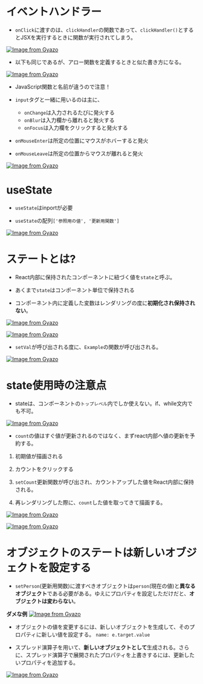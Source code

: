# イベントハンドラー

- `onClick`に渡すのは、`clickHandler`の関数であって、`clickHandler()`とするとJSXを実行するときに関数が実行されてしまう。

[![Image from Gyazo](https://i.gyazo.com/00e40414d9cb7255705e087ba12ffc87.png)](https://gyazo.com/00e40414d9cb7255705e087ba12ffc87)

- 以下も同じであるが、アロー関数を定義するときと似た書き方になる。

[![Image from Gyazo](https://i.gyazo.com/314955f8d67259bd3d4bdfa7880704ee.png)](https://gyazo.com/314955f8d67259bd3d4bdfa7880704ee)

- JavaScript関数と名前が違うので注意！

- `input`タグと一緒に用いるのは主に、
  - `onChange`は入力されるたびに発火する
  - `onBlur`は入力欄から離れると発火する
  - `onFocus`は入力欄をクリックすると発火する

- `onMouseEnter`は所定の位置にマウスがホバーすると発火

- `onMouseLeave`は所定の位置からマウスが離れると発火

[![Image from Gyazo](https://i.gyazo.com/453670d8e63e185ce6116532425cdc4e.png)](https://gyazo.com/453670d8e63e185ce6116532425cdc4e)

# useState

- `useState`はinportが必要

- `useState`の配列`['参照用の値', '更新用関数']`

[![Image from Gyazo](https://i.gyazo.com/b00b11812ab42161c20d7c31118d5527.png)](https://gyazo.com/b00b11812ab42161c20d7c31118d5527)

# ステートとは?

- React内部に保持されたコンポーネントに紐づく値を`state`と呼ぶ。

- あくまで`state`はコンポーネント単位で保持される

- コンポーネント内に定義した変数はレンダリングの度に**初期化され保持されない**。

[![Image from Gyazo](https://i.gyazo.com/a95f528c56ced6f01a26d7a3072d929c.png)](https://gyazo.com/a95f528c56ced6f01a26d7a3072d929c)

[![Image from Gyazo](https://i.gyazo.com/950f272b9454c3773d96dc62e5b4f6b7.png)](https://gyazo.com/950f272b9454c3773d96dc62e5b4f6b7)

- `setVal`が呼び出される度に、`Example`の関数が呼び出される。

[![Image from Gyazo](https://i.gyazo.com/75a70532280f28b7bc512f4067f1ea92.png)](https://gyazo.com/75a70532280f28b7bc512f4067f1ea92)

# state使用時の注意点

- stateは、コンポーネントの`トップレベル`内でしか使えない。if、while文内でも不可。

[![Image from Gyazo](https://i.gyazo.com/de93d25695dc0d49fda165e2b415c8cf.png)](https://gyazo.com/de93d25695dc0d49fda165e2b415c8cf)

- `count`の値はすぐ値が更新されるのではなく、まずreact内部へ値の更新を予約する。

1. 初期値が描画される

2. カウントをクリックする

3. `setCount`更新関数が呼び出され、カウントアップした値をReact内部に保持される。

4. 再レンダリングした際に、`count`した値を取ってきて描画する。

[![Image from Gyazo](https://i.gyazo.com/ea7f7888ad42162908bef6a23f576e28.png)](https://gyazo.com/ea7f7888ad42162908bef6a23f576e28)

[![Image from Gyazo](https://i.gyazo.com/a876bc511b4f3652f533ff398441e807.png)](https://gyazo.com/a876bc511b4f3652f533ff398441e807)

# オブジェクトのステートは新しいオブジェクトを設定する

- `setPerson`(更新用関数)に渡すべきオブジェクトは`person`(現在の値)と**異なるオブジェクト**である必要がある。ゆえにプロパティを設定しただけだと、**オブジェクトは変わらない**。

**ダメな例**
[![Image from Gyazo](https://i.gyazo.com/c6a09ef7539e79a0a3dac482286f42be.png)](https://gyazo.com/c6a09ef7539e79a0a3dac482286f42be)

- オブジェクトの値を変更するには、新しいオブジェクトを生成して、そのプロパティに新しい値を設定する。
`name: e.target.value`

- スプレッド演算子を用いて、**新しいオブジェクトとして**生成される。さらに、スプレッド演算子で展開されたプロパティを上書きするには、更新したいプロパティを追加する。

[![Image from Gyazo](https://i.gyazo.com/016dc256fc5796b975a1f9e763e8309e.png)](https://gyazo.com/016dc256fc5796b975a1f9e763e8309e)

